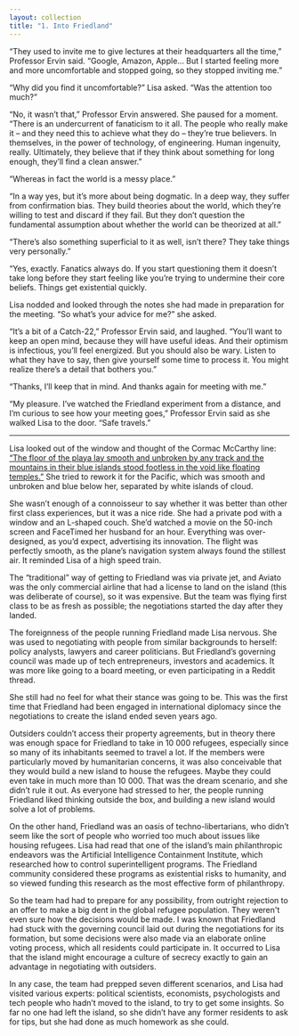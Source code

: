 ```yaml
---
layout: collection
title: "1. Into Friedland"
---
```


“They used to invite me to give lectures at their headquarters all the time,” Professor Ervin said. “Google, Amazon, Apple... But I started feeling more and more uncomfortable and stopped going, so they stopped inviting me.”

“Why did you find it uncomfortable?” Lisa asked. “Was the attention too much?”

“No, it wasn’t that,” Professor Ervin answered. She paused for a moment. “There is an undercurrent of fanaticism to it all. The people who really make it – and they need this to achieve what they do – they’re true believers. In themselves, in the power of technology, of engineering. Human ingenuity, really. Ultimately, they believe that if they think about something for long enough, they’ll find a clean answer.”

“Whereas in fact the world is a messy place.”

“In a way yes, but it’s more about being dogmatic. In a deep way, they suffer from confirmation bias. They build theories about the world, which they’re willing to test and discard if they fail. But they don’t question the fundamental assumption about whether the world can be theorized at all.”

“There’s also something superficial to it as well, isn’t there? They take things very personally.”

“Yes, exactly. Fanatics always do. If you start questioning them it doesn’t take long before they start feeling like you’re trying to undermine their core beliefs. Things get existential quickly.

Lisa nodded and looked through the notes she had made in preparation for the meeting. “So what’s your advice for me?” she asked.

“It’s a bit of a Catch-22,” Professor Ervin said, and laughed. “You’ll want to keep an open mind, because they will have useful ideas. And their optimism is infectious, you’ll feel energized. But you should also be wary. Listen to what they have to say, then give yourself some time to process it. You might realize there’s a detail that bothers you.”

“Thanks, I’ll keep that in mind. And thanks again for meeting with me.”

“My pleasure. I’ve watched the Friedland experiment from a distance, and I’m curious to see how your meeting goes,” Professor Ervin said as she walked Lisa to the door. “Safe travels.”

<hr>

Lisa looked out of the window and thought of the Cormac McCarthy line: <a href="https://books.google.com/books?id=s-QzccStux4C&pg=PA114&lpg=PA114&dq=The+floor+of+the+playa+lay+smooth+and+unbroken+by+any&source=bl&ots=hpVYn0bIij&sig=0Ge8koeRhV5zK1xzXlc8HTp0kCs&hl=en&sa=X&ved=0ahUKEwiYo8CB-67bAhVCqFQKHSUSC7cQ6AEIOzAC#v=onepage&q=The%20floor%20of%20the%20playa%20lay%20smooth%20and%20unbroken%20by%20any&f=false">“The floor of the playa lay smooth and unbroken by any track and the mountains in their blue islands stood footless in the void like floating temples.”</a> She tried to rework it for the Pacific, which was smooth and unbroken and blue below her, separated by white islands of cloud.

She wasn’t enough of a connoisseur to say whether it was better than other first class experiences, but it was a nice ride. She had a private pod with a window and an L-shaped couch. She’d watched a movie on the 50-inch screen and FaceTimed her husband for an hour. Everything was over-designed, as you’d expect, advertising its innovation. The flight was perfectly smooth, as the plane’s navigation system always found the stillest air. It reminded Lisa of a high speed train.

The “traditional” way of getting to Friedland was via private jet, and Aviato was the only commercial airline that had a license to land on the island (this was deliberate of course),  so it was expensive. But the team was flying first class to be as fresh as possible; the negotiations started the day after they landed.

The foreignness of the people running Friedland made Lisa nervous. She was used to negotiating with people from similar backgrounds to herself: policy analysts, lawyers and career politicians. But Friedland’s governing council was made up of tech entrepreneurs, investors and academics. It was more like going to a board meeting, or even participating in a Reddit thread. 

She still had no feel for what their stance was going to be. This was the first time that Friedland had been engaged in international diplomacy since the negotiations to create the island ended seven years ago. 

Outsiders couldn’t access their property agreements, but in theory there was enough space for Friedland to take in 10 000 refugees, especially since so many of its inhabitants seemed to travel a lot. If the members were particularly moved by humanitarian concerns, it was also conceivable that they would build a new island to house the refugees. Maybe they could even take in much more than 10 000. That was the dream scenario, and she didn’t rule it out. As everyone had stressed to her, the people running Friedland liked thinking outside the box, and building a new island would solve a lot of problems. 

On the other hand, Friedland was an oasis of techno-libertarians, who didn’t seem like the sort of people who worried too much about issues like housing refugees. Lisa had read that one of the island’s main philanthropic endeavors was the Artificial Intelligence Containment Institute, which researched how to control superintelligent programs. The Friedland community considered these programs as existential risks to humanity, and so viewed funding this research as the most effective form of philanthropy.

So the team had had to prepare for any possibility, from outright rejection to an offer to make a big dent in the global refugee population. They weren't even sure how the decisions would be made. I was known that Friedland had stuck with the governing council laid out during the negotiations for its formation, but some decisions were also made via an elaborate online voting process, which all residents could participate in. It occurred to Lisa that the island might encourage a culture of secrecy exactly to gain an advantage in negotiating with outsiders.

In any case, the team had prepped seven different scenarios, and Lisa had visited various experts: political scientists, economists, psychologists and tech people who hadn’t moved to the island, to try to get some insights. So far no one had left the island, so she didn’t have any former residents to ask for tips, but she had done as much homework as she could.

